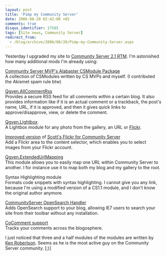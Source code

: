 ```yaml
---
layout: post
title: 'Pimp my Community Server'
date: 2006-08-20 02:42:00 +02
comments: true
disqus_identifier: 17585
tags: [Site news, Community Server]
redirect_from:
  - /blog/archive/2006/08/20/Pimp-my-Community-Server.aspx
---
```


Yesterday I upgraded my site to [Community Server 2.1 RTM](http://communityserver.org/blogs/announcements/archive/2006/08/09/Community-Server-2.1-Now-Available.aspx). I'm astonished how many additional mods I'm already using:

[Community Server MVP's Alabaster CSModule Package](http://www.csmvps.com/blogs/news/archive/2006/08/14/Community-Server-MVP_2700_s-Alabaster-CSModule-Package.aspx)   
A collection of CSModules written by CS MVPs and myself. (I contributed the Akismet spam rule btw)

[Qgyen.AllCommentRss](http://qgyen.net/archive/2006/08/04/Qgyen.AllCommentRss-for-CS-v2.1-RC1.aspx)  
Provides a secure RSS feed for all comments within a certain blog. It also provides information like if it is an actual comment or a trackback, the post's name, URL, if it is approved, and then it gives quick links to approve/disapprove, view, or delete the comment.

[Qgyen.Lightbox](http://qgyen.net/archive/2006/08/09/Improved-Lightbox2-JS-for-Community-Server.aspx)  
A Lightbox module for any photo from the gallery, an URL or [Flickr](http://www.flickr.com/).

[Improved version](http://qgyen.net/archive/2006/08/09/Scott_2700_s-Flickr-for-Community-Server-_2800_Updated_2900_.aspx) of [Scott's Flickr for Community Server](http://scottwater.com/blog/archive/2006/07/20/Flickr-For-Community-Server.aspx)   
Add a Flickr area to the content selector, which enables you to select images from your Flickr account.

[Qgyen.ExtendedUrlMapping](http://qgyen.net/archive/2006/07/14/Qgyen.ExtendedUrlMapping-for-CS-v2.1.aspx)   
This module allows you to easily map one URL within Community Server to another. I for instance use it to map both my blog and my gallery to the root.

Syntax Highlighting module  
Formats code snippets with syntax highlighting. I cannot give you any link, because I'm using a modified version of a CS1.1 module, and I don't know the original author anymore.

[CommunityServer OpenSearch Handler](http://www.robertmclaws.com/archive/2006/08/04/New-CommunityServer-OpenSearch-Handler-Posted.aspx)  
Adds OpenSearch support to your blog, allowing IE7 users to search your site from their toolbar without any installation.

[CoComment support](http://nayyeri.net/archive/2006/07/21/Adding-CoComment-support-to-Community-Server-2.1.aspx)  
Tracks your comments across the blogosphere.

I just noticed that three and a half modules of the modules are written by [Ken Robertson](http://qgyen.net/). Seems as he is the most active guy on the Community Server community. [;)]


